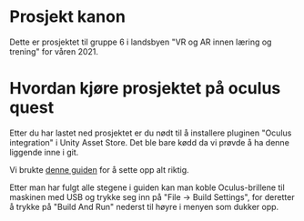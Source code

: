 # Prosjekt kanon

Dette er prosjektet til gruppe 6 i landsbyen "VR og AR innen læring og trening" for våren 2021.

# Hvordan kjøre prosjektet på oculus quest

Etter du har lastet ned prosjektet er du nødt til å installere pluginen "Oculus integration" i Unity Asset Store. Det ble bare kødd da vi prøvde å ha denne liggende inne i git.

Vi brukte [denne guiden](https://myvrprofessor.com/how-to-install-your-unity-game-on-oculus-quest-or-oculus-go/?fbclid=IwAR3sHoxXXsOx24wAWc9RZQuEwy_GSl3TghpWgblCFvumiSgZMAHlCVO3Vpk) for å sette opp alt riktig.

Etter man har fulgt alle stegene i guiden kan man koble Oculus-brillene til maskinen med USB og trykke seg inn på "File -> Build Settings", for deretter å trykke på "Build And Run" nederst til høyre i menyen som dukker opp.
